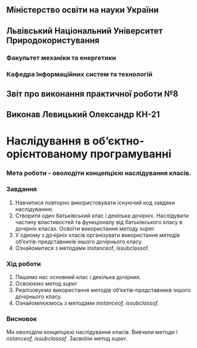 ## Міністерство освіти на науки України
## Львівський Національний Університет Природокористування
### Факультет механіки та енергетики
### Кафедра Інформаційних систем та технологій

## Звіт про виконання практичної роботи №8

## Виконав Левицький Олександр КН-21
# Наслідування в об’єктно-орієнтованому програмуванні

### Мета роботи - оволодіти концепцією наслідування класів.

### Завдання
1. Навчитися повторно використовувати існуючий код завдяки наслідуванню.
2. Створити один батьківський клас і декілька дочірніх. Наслідувати частину властивостей та функціоналу від батьківського класу в дочірніх класах. Освоїти використання методу s​uper.​
3. У одному з дочірніх класів організувати використання методів об’єктів-представників іншого дочірнього класу.
4. Ознайомитися з методами i​nstanceof, issubclassof.

### Хід роботи
1. Пишемо нас основний клас і декілька дочірних.
2. Освоюємо метод *super*
3. Реалізовуємо використання методів обʼєктів-представникв іншого дочірнього класу.
4. Ознайомлюємось з методами *i​nstanceof, issubclassof*.

### Висновок
Ми оволоділи концепцією наслідування класів. Вивчили методи *i​nstanceof, issubclassof*. Засвоїли метод *super*.
